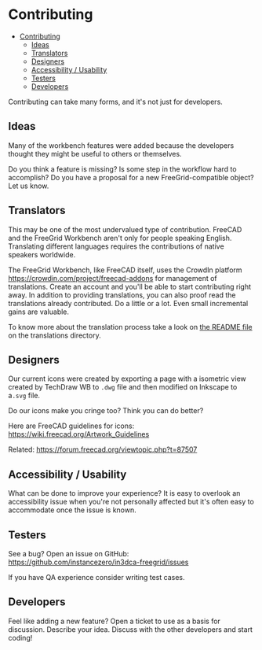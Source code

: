 # Contributing

<!--toc:start-->
- [Contributing](#contributing)
  - [Ideas](#ideas)
  - [Translators](#translators)
  - [Designers](#designers)
  - [Accessibility / Usability](#accessibility-usability)
  - [Testers](#testers)
  - [Developers](#developers)
<!--toc:end-->

Contributing can take many forms, and it's not just for developers.

## Ideas

Many of the workbench features were added because the developers thought they
might be useful to others or themselves.

Do you think a feature is missing? Is some step in the workflow hard to accomplish?
Do you have a proposal for a new FreeGrid-compatible object? Let us know.

## Translators

This may be one of the most undervalued type of contribution. FreeCAD and the
FreeGrid Workbench aren't only for people speaking English. Translating different
languages requires the contributions of native speakers worldwide.

The FreeGrid Workbench, like FreeCAD itself, uses the CrowdIn platform
<https://crowdin.com/project/freecad-addons> for management of translations.
Create an account and you'll be able to start contributing right away. In addition
to providing translations, you can also proof read the translations already contributed.
Do a little or a lot. Even small incremental gains are valuable.

To know more about the translation process take a look on
[the README file](./freecad/freegrid/resources/translations) on the
translations directory.

## Designers

Our current icons were created by exporting a page with a isometric view created
by TechDraw WB to `.dwg` file and then modified on Inkscape to a`.svg` file.

Do our icons make you cringe too? Think you can do better?

Here are FreeCAD guidelines for icons: <https://wiki.freecad.org/Artwork_Guidelines>

Related: <https://forum.freecad.org/viewtopic.php?t=87507>

## Accessibility / Usability

What can be done to improve your experience?
It is easy to overlook an accessibility issue when you're not personally affected
but it's often easy to accommodate once the issue is known.

## Testers

See a bug? Open an issue on GitHub: <https://github.com/instancezero/in3dca-freegrid/issues>

If you have QA experience consider writing test cases.

## Developers

Feel like adding a new feature? Open a ticket to use as a basis for discussion.
Describe your idea. Discuss with the other developers and start coding!
